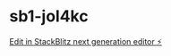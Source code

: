 # sb1-jol4kc

[Edit in StackBlitz next generation editor ⚡️](https://stackblitz.com/~/github.com/ArtemZhigarev/sb1-jol4kc)